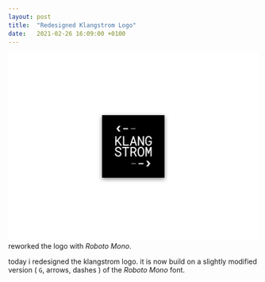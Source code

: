 ```yaml
---
layout: post
title:  "Redesigned Klangstrom Logo"
date:   2021-02-26 16:09:00 +0100
---
```


![KLST--ICON](/assets/2021-02-26-Redesigned_Klangstrom_Logo.png)    
reworked the logo with *Roboto Mono*.

today i redesigned the klangstrom logo. it is now build on a slightly modified version ( `G`, arrows, dashes ) of the *Roboto Mono* font.